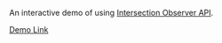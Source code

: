 An interactive demo of using [Intersection Observer API](https://developer.mozilla.org/en-US/docs/Web/API/Intersection_Observer_API). 

[Demo Link](https://alahmadiq8.github.io/intersection-observer-demo/)
